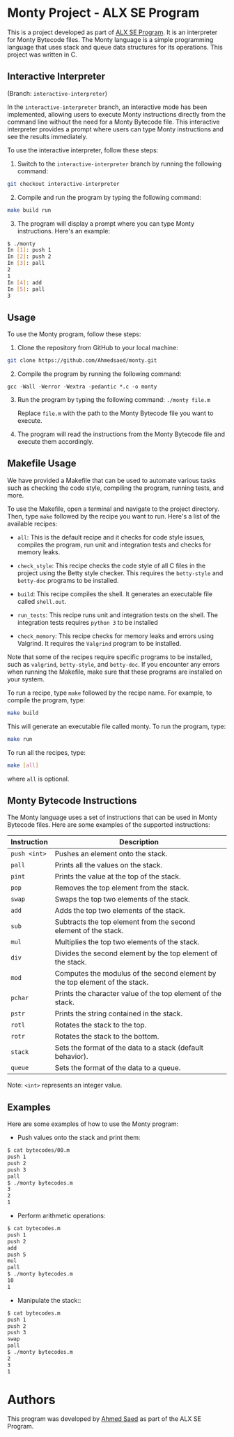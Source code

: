# Monty Project - ALX SE Program

This is a project developed as part of [ALX SE Program](https://www.alxafrica.com/). It is an interpreter for Monty Bytecode files. The Monty language is a simple programming language that uses stack and queue data structures for its operations. This project was written in C.

<!-- ![Demo](https://user-images.githubusercontent.com/37080003/1234567890/example.gif) -->

## Interactive Interpreter
(Branch: `interactive-interpreter`)

In the `interactive-interpreter` branch, an interactive mode has been implemented, allowing users to execute Monty instructions directly from the command line without the need for a Monty Bytecode file. This interactive interpreter provides a prompt where users can type Monty instructions and see the results immediately.

To use the interactive interpreter, follow these steps:

1. Switch to the `interactive-interpreter` branch by running the following command:
```bash
git checkout interactive-interpreter
```

2. Compile and run the program by typing the following command:
```bash
make build run
```

3. The program will display a prompt where you can type Monty instructions. Here's an example:
```bash
$ ./monty
In [1]: push 1
In [2]: push 2
In [3]: pall
2
1
In [4]: add
In [5]: pall
3
```

## Usage

To use the Monty program, follow these steps:

1. Clone the repository from GitHub to your local machine:
```bash
git clone https://github.com/Ahmedsaed/monty.git
```

2. Compile the program by running the following command:
```
gcc -Wall -Werror -Wextra -pedantic *.c -o monty
```

3. Run the program by typing the following command:
   `./monty file.m`

   Replace `file.m` with the path to the Monty Bytecode file you want to execute.

4. The program will read the instructions from the Monty Bytecode file and execute them accordingly.

## Makefile Usage

We have provided a Makefile that can be used to automate various tasks such as checking the code style, compiling the program, running tests, and more.

To use the Makefile, open a terminal and navigate to the project directory. Then, type `make` followed by the recipe you want to run. Here's a list of the available recipes:

- `all`: This is the default recipe and it checks for code style issues, compiles the program, run unit and integration tests and checks for memory leaks.

- `check_style`: This recipe checks the code style of all C files in the project using the Betty style checker. This requires the `betty-style` and `betty-doc` programs to be installed.

- `build`: This recipe compiles the shell. It generates an executable file called `shell.out`.

- `run_tests`: This recipe runs unit and integration tests on the shell. The integration tests requires `python 3` to be installed

- `check_memory`: This recipe checks for memory leaks and errors using Valgrind. It requires the `Valgrind` program to be installed.

Note that some of the recipes require specific programs to be installed, such as `valgrind`, `betty-style`, and `betty-doc`. If you encounter any errors when running the Makefile, make sure that these programs are installed on your system.

To run a recipe, type `make` followed by the recipe name. For example, to compile the program, type:

```bash
make build
```

This will generate an executable file called monty. To run the program, type:

```bash
make run
```

To run all the recipes, type:

```bash
make [all]
```

where `all` is optional.

## Monty Bytecode Instructions

The Monty language uses a set of instructions that can be used in Monty Bytecode files. Here are some examples of the supported instructions:

| Instruction | Description                                                          |
|-------------|----------------------------------------------------------------------|
| `push <int>`| Pushes an element onto the stack.                                     |
| `pall`      | Prints all the values on the stack.                                   |
| `pint`      | Prints the value at the top of the stack.                             |
| `pop`       | Removes the top element from the stack.                               |
| `swap`      | Swaps the top two elements of the stack.                              |
| `add`       | Adds the top two elements of the stack.                               |
| `sub`       | Subtracts the top element from the second element of the stack.       |
| `mul`       | Multiplies the top two elements of the stack.                         |
| `div`       | Divides the second element by the top element of the stack.           |
| `mod`       | Computes the modulus of the second element by the top element of the stack. |
| `pchar`     | Prints the character value of the top element of the stack.           |
| `pstr`      | Prints the string contained in the stack.                             |
| `rotl`      | Rotates the stack to the top.                                         |
| `rotr`      | Rotates the stack to the bottom.                                      |
| `stack`     | Sets the format of the data to a stack (default behavior).            |
| `queue`     | Sets the format of the data to a queue.                               |

Note: `<int>` represents an integer value.
## Examples

Here are some examples of how to use the Monty program:

- Push values onto the stack and print them:

```bash
$ cat bytecodes/00.m
push 1
push 2
push 3
pall
$ ./monty bytecodes.m
3
2
1
```

- Perform arithmetic operations:

```bash
$ cat bytecodes.m
push 1
push 2
add
push 5
mul
pall
$ ./monty bytecodes.m
10
1
```

- Manipulate the stack::

```bash
$ cat bytecodes.m
push 1
push 2
push 3
swap
pall
$ ./monty bytecodes.m
2
3
1
```

# Authors

This program was developed by [Ahmed Saed](https://www.github.com/Ahmedsaed) as part of the ALX SE Program.
